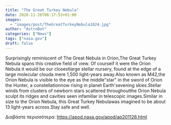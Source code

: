 ```yaml
---
title: "The Great Turkey Nebula"
date: 2020-11-26T06:17:53+01:00
images:
  - "images/post/TheGreatTurkeyNebula1024.jpg"
author: "AstroBot"
categories: ["News"]
tags: ["nasa.gov"]
draft: false
---
```


Surprisingly reminiscent of The Great Nebula in Orion,The Great Turkey Nebula spans this creative field of view. Of courseif it were the Orion Nebula it would be our closestlarge stellar nursery, found at the edge of a large molecular clouda mere 1,500 light-years away.Also known as M42,the Orion Nebula is visible to the eye as the middle"star" in the sword of Orion the Hunter, a constellationnow rising in planet Earth'sevening skies.Stellar winds from clusters of newborn stars scattered throughoutthe Orion Nebula sculpt its ridges and cavities seen infamiliar in telescopic images.Similar in size to the Orion Nebula, this Great Turkey Nebulawas imagined to be about 13 light-years across.Stay safe and well.

Διαβάστε περισσότερα: https://apod.nasa.gov/apod/ap201126.html
